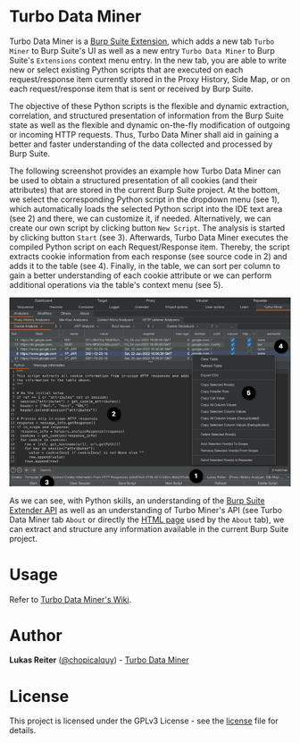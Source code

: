 # Turbo Data Miner

Turbo Data Miner is a [Burp Suite Extension](https://portswigger.net/bappstore/84350b8f090a4388a9d12cca141f201b), which
adds a new tab `Turbo Miner` to Burp Suite's UI as well as a new entry `Turbo Data Miner` 
to Burp Suite's `Extensions` context menu entry. In the new tab, you are able to write new or select 
existing Python scripts that are executed on each request/response item currently stored in the Proxy History, Side 
Map, or on each request/response item that is sent or received by Burp Suite.
  
The objective of these Python scripts is the flexible and dynamic extraction, correlation, and structured 
presentation of information from the Burp Suite state as well as the flexible and dynamic on-the-fly modification 
of outgoing or incoming HTTP requests. Thus, Turbo Data Miner shall aid in gaining a better and faster understanding of 
the data collected and processed by Burp Suite.

The following screenshot provides an example how Turbo Data Miner can be used to obtain a structured presentation of all 
cookies (and their attributes) that are stored in the current Burp Suite project. At the bottom, we select the 
corresponding Python script in the dropdown menu (see 1), which automatically loads the selected Python script into the 
IDE text area (see 2) and there, we can customize it, if needed. Alternatively, we can create our own script by 
clicking button `New Script`. The analysis is started by clicking button `Start` (see 3). Afterwards, Turbo Data Miner 
executes the compiled Python script on each Request/Response item. Thereby, the script extracts cookie 
information from each response (see source code in 2) and adds it to the table (see 4). Finally, in the table, we 
can sort per column to gain a better understanding of each cookie attribute or we can perform additional operations 
via the table's context menu (see 5).

![Turbo Data Miner's Proxy History Analyzer](example.png)

As we can see, with Python skills, an understanding of the 
[Burp Suite Extender API](https://portswigger.net/Burp/extender/api/index.html) as well as an understanding of Turbo 
Miner's API (see Turbo Data Miner tab `About` or directly the 
[HTML page](https://github.com/chopicalqui/TurboDataMiner/blob/master/turbodataminer/about.html) used by the `About` tab), 
we can extract and structure any information available in the current Burp Suite project.

# Usage

Refer to [Turbo Data Miner's Wiki](https://github.com/chopicalqui/TurboDataMiner/wiki).

# Author

**Lukas Reiter** ([@chopicalquy](https://twitter.com/chopicalquy)) - 
[Turbo Data Miner](https://github.com/chopicalqui/TurboDataMiner)

# License

This project is licensed under the GPLv3 License - see the 
[license](https://github.com/chopicalqui/TurboDataMiner/blob/master/LICENSE) file for details.